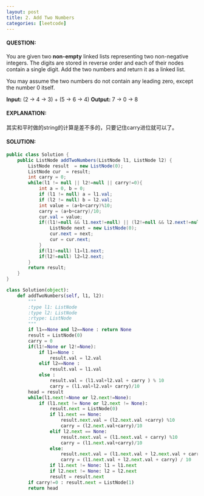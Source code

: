 ```yaml
---
layout: post
title: 2. Add Two Numbers
categories: [leetcode]
---
```


#### QUESTION:

You are given two **non-empty** linked lists representing two non-negative integers. The digits are stored in reverse order and each of their nodes contain a single digit. Add the two numbers and return it as a linked list.

You may assume the two numbers do not contain any leading zero, except the number 0 itself.

**Input:** (2 -> 4 -> 3) + (5 -> 6 -> 4)
**Output:** 7 -> 0 -> 8

#### EXPLANATION:

其实和平时做的string的计算是差不多的，只要记住carry进位就可以了。

#### SOLUTION:

```JAVA
public class Solution {
    public ListNode addTwoNumbers(ListNode l1, ListNode l2) {
        ListNode result  = new ListNode(0);
        ListNode cur  = result;
        int carry = 0;
        while(l1 != null || l2!=null || carry!=0){
            int a = 0, b = 0;
            if (l1 != null) a = l1.val;
            if (l2 != null) b = l2.val;
            int value = (a+b+carry)%10;
            carry = (a+b+carry)/10;
            cur.val = value;
            if((l1!=null && l1.next!=null) || (l2!=null && l2.next!=null)|| carry != 0){
                ListNode next = new ListNode(0);
                cur.next = next;
                cur = cur.next;
            }
            if(l1!=null) l1=l1.next;
            if(l2!=null) l2=l2.next;
        }
        return result;
    }
}
```

```python
class Solution(object):
    def addTwoNumbers(self, l1, l2):
        """
        :type l1: ListNode
        :type l2: ListNode
        :rtype: ListNode
        """
        if l1==None and l2==None : return None
        result = ListNode(0)
        carry = 0
        if(l1!=None or l2!=None):
            if l1==None :
                result.val = l2.val
            elif l2==None :
                result.val = l1.val
            else :
                result.val = (l1.val+l2.val + carry ) % 10
                carry = (l1.val+l2.val+ carry)/10
        head = result
        while(l1.next!=None or l2.next!=None):
            if (l1.next != None or l2.next != None):
                result.next = ListNode(0)
                if l1.next == None:
                    result.next.val = (l2.next.val +carry) %10
                    carry = (l2.next.val+carry)/10
                elif l2.next == None:
                    result.next.val = (l1.next.val + carry) %10
                    carry = (l1.next.val+carry)/10
                else:
                    result.next.val = (l1.next.val + l2.next.val + carry) % 10
                    carry = (l1.next.val + l2.next.val + carry) / 10
                if l1.next != None: l1 = l1.next
                if l2.next != None: l2 = l2.next
                result = result.next
        if carry!=0 : result.next = ListNode(1)
        return head
```

